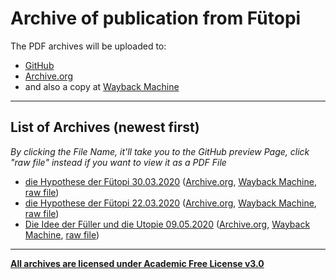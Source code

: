 # Archive of publication from Fütopi

The PDF archives will be uploaded to: 
- [GitHub](https://github.com/wolphoe/archive) 
- [Archive.org](https://archive.org/details/@wolphoe) 
- and also a copy at [Wayback Machine](http://web.archive.org/web/*/https://wolphoe.github.io/archive/)

---

## List of Archives (newest first)

*By clicking the File Name, it'll take you to the GitHub preview Page, click "raw file" instead if you want to view it as a PDF File*

- [die Hypothese der Fütopi 30.03.2020](https://github.com/wolphoe/archive/blob/master/die%20Hypothese%20der%20F%C3%BCtopi.archive-30.03.2020.pdf) ([Archive.org](https://archive.org/details/dieHypothesederFutopi.archive30.03.2020), [Wayback Machine](http://web.archive.org/web/20200410165323/https://raw.githubusercontent.com/wolphoe/archive/master/die%20Hypothese%20der%20F%C3%BCtopi.archive-30.03.2020.pdf), [raw file](https://github.com/wolphoe/archive/raw/master/die%20Hypothese%20der%20F%C3%BCtopi.archive-30.03.2020.pdf))
- [die Hypothese der Fütopi 22.03.2020](https://github.com/wolphoe/archive/blob/master/die%20Hypothese%20der%20F%C3%BCtopi.archive-22.03.2020.pdf) ([Archive.org](https://archive.org/details/dieHypothesederFutopi.archive-22.03.2020), [Wayback Machine](http://web.archive.org/web/20200410165323/https://raw.githubusercontent.com/wolphoe/archive/master/die%20Hypothese%20der%20F%C3%BCtopi.archive-22.03.2020.pdf), [raw file](https://github.com/wolphoe/archive/raw/master/die%20Hypothese%20der%20F%C3%BCtopi.archive-22.03.2020.pdf))
- [Die Idee der Füller und die Utopie 09.05.2020](https://github.com/wolphoe/archive/blob/master/dieIdeederF%C3%BCllerunddieUtopie.pdf) ([Archive.org](https://archive.org/details/dieideederfullerunddieutopie-09.05.2020), [Wayback Machine](), [raw file](https://github.com/wolphoe/archive/raw/master/dieIdeederF%C3%BCllerunddieUtopie.pdf))

---

[**All archives are licensed under Academic Free License v3.0**](wolphoe.github.io/archive/LICENSE.txt)
